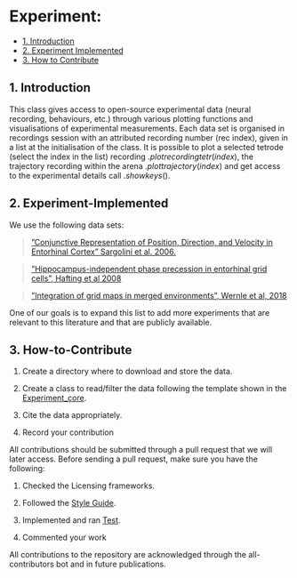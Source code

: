 # Experiment:

* [1. Introduction](#1-Introduction)
* [2. Experiment Implemented](#2-Experiment-Implemented)
* [3. How to Contribute](#3-How-to-Contribute)

## 1. Introduction

This class gives access to open-source experimental data (neural recording, behaviours, etc.) through various plotting functions and visualisations of experimental measurements. Each data set is organised in recordings session with an attributed recording number (rec index), given in a list at the initialisation of the class. It is possible to plot a selected tetrode (select the index in the list) recording $.plot_{}recording_{}tetr(index)$, the trajectory recording within the arena $.plot_{}trajectory(index)$ and get access to the experimental details call $.show_{}keys()$.

## 2. Experiment-Implemented

We use the following data sets:
 > [”Conjunctive Representation of Position, Direction, and Velocity in Entorhinal Cortex” Sargolini et al. 2006.](https://github.com/ClementineDomine/NeuralPlayground/blob/main/neuralplayground/experiments/sargolini_2006_data.py)

 > [”Hippocampus-independent phase precession in entorhinal grid cells”, Hafting et al 2008](https://github.com/ClementineDomine/NeuralPlayground/blob/main/neuralplayground/experiments/hafting_2008_data.py)
   
 > [”Integration of grid maps in merged environments”, Wernle et al, 2018](https://github.com/ClementineDomine/NeuralPlayground/blob/main/neuralplayground/experiments/wernle_2018_data.py)
   
One of our goals is to expand this list to add more experiments that are relevant to this literature and that are publicly available.

## 3. How-to-Contribute

1. Create a directory where to download and store the data.

2. Create a class to read/filter the data following the template shown in the [Experiment_core](https://github.com/ClementineDomine/NeuralPlayground/blob/main/neuralplayground/experiments/experiment_core.py).

3. Cite the data appropriately.

4. Record your contribution


All contributions should be submitted through a pull request that we will later access. 
Before sending a pull request, make sure you have the following:
1. Checked the Licensing frameworks. 

2. Followed the [Style Guide](https://github.com/ClementineDomine/NeuralPlayground/tree/main/documents/style_guide.md).

3. Implemented and ran [Test](https://github.com/ClementineDomine/NeuralPlayground/tree/main/neuralplayground/tests).

4. Commented your work 

All contributions to the repository are acknowledged through the all-contributors bot and in future publications.



